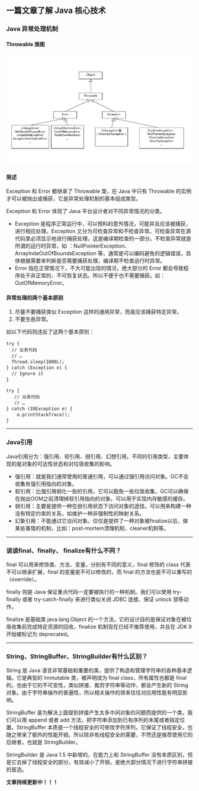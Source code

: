 ## 一篇文章了解 Java 核心技术

### Java 异常处理机制

#### Throwable 类图
![](../../images/javaCore/throwable.png)

#### 简述
Exception 和 Error 都继承了 Throwable 类，在 Java 中只有 Throwable 的实例才可以被抛出或捕获，它是异常处理机制的基本组成类型。

Exception 和 Error 体现了 Java 平台设计者对不同异常情况的分类。
- Exception 是程序正常运行中，可以预料的意外情况，可能并且应该被捕获，进行相应处理。Exception 又分为可检查异常和不检查异常。可检查异常在源代码里必须显示地进行捕获处理，这是编译期检查的一部分。不检查异常就是所谓的运行时异常，如 ：NullPointerException、ArrayIndeOutOfBoundsException 等，通常是可以编码避免的逻辑错误，具体根据需要来判断是否需要捕获处理，编译期不检查运行时异常。
- Error 指在正常情况下，不大可能出现的情况，绝大部分的 Error 都会导致程序处于非正常的、不可恢复状态。所以不便于也不需要捕获。如：OutOfMemoryError。

#### 异常处理的两个基本原则
1. 尽量不要捕获类似 Exception 这样的通用异常，而是应该捕获特定异常。
2. 不要生吞异常。

如以下代码则违反了这两个基本原则：
```
try {
  // 业务代码
  // …
  Thread.sleep(1000L);
} catch (Exception e) {
  // Ignore it
}

```

```
try {
   // 业务代码
   // …
} catch (IOException e) {
    e.printStackTrace();
}

```


---
### Java引用
Java引用分为：强引用、软引用、弱引用、幻想引用。不同的引用类型，主要体现的是对象的可达性状态和对垃圾收集的影响。
- 强引用：就是我们通常使用的普通引用，可以通过强引用访问对象。GC不会收集有强引用指向的对象。 
- 软引用：比强引用弱化一些的引用，它可以豁免一些垃圾收集，GC可以确保在抛出OOM之前清理掉软引用指向的对象。可以用于实现内存敏感的缓存。 
- 弱引用：主要是提供一种在弱引用状态下访问对象的途径。可以用来构建一种没有特定约束的关系，如维护一种非强制性的映射关系。 
- 幻象引用：不能通过它访问对象。仅仅是提供了一种对象被finalize以后，做某些事情的机制，比如：post-mortem清理机制、cleaner机制等。	


---
### 谈谈final、finally、 finalize有什么不同？
final 可以用来修饰类、方法、变量，分别有不同的意义，final 修饰的 class 代表不可以继承扩展，final 的变量是不可以修改的，而 final 的方法也是不可以重写的（override）。

finally 则是 Java 保证重点代码一定要被执行的一种机制。我们可以使用 try-finally 或者 try-catch-finally 来进行类似关闭 JDBC 连接、保证 unlock 锁等动作。

finalize 是基础类 java.lang.Object 的一个方法，它的设计目的是保证对象在被垃圾收集前完成特定资源的回收。finalize 机制现在已经不推荐使用，并且在 JDK 9 开始被标记为 deprecated。

---
### String、StringBuffer、StringBuilder有什么区别？
String 是 Java 语言非常基础和重要的类，提供了构造和管理字符串的各种基本逻辑。它是典型的 Immutable 类，被声明成为 final class，所有属性也都是 final 的。也由于它的不可变性，类似拼接、裁剪字符串等动作，都会产生新的 String 对象。由于字符串操作的普遍性，所以相关操作的效率往往对应用性能有明显影响。

StringBuffer 是为解决上面提到拼接产生太多中间对象的问题而提供的一个类，我们可以用 append 或者 add 方法，把字符串添加到已有序列的末尾或者指定位置。StringBuffer 本质是一个线程安全的可修改字符序列，它保证了线程安全，也随之带来了额外的性能开销，所以除非有线程安全的需要，不然还是推荐使用它的后继者，也就是 StringBuilder。

StringBuilder 是 Java 1.5 中新增的，在能力上和 StringBuffer 没有本质区别，但是它去掉了线程安全的部分，有效减小了开销，是绝大部分情况下进行字符串拼接的首选。





**文章持续更新中！！！**


